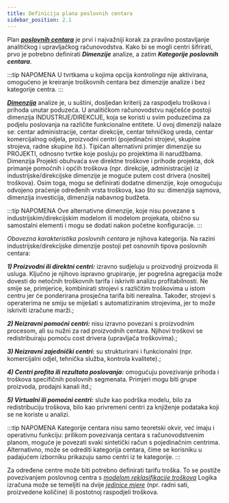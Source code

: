 ```yaml
---
title: Definicija plana poslovnih centara
sidebar_position: 2.1
---
```


Plan [***poslovnih centara***](/docs/controlling/controlling-parametrization/controlling-specific-settings/cost-centers) je prvi i najvažniji korak za  pravilno postavljanje analitičkog i upravljačkog računovodstva. Kako bi se mogli centri šifrirati, prvo je
potrebno definirati ***Dimenzije*** analize, a zatim ***Kategorije poslovnih centara***.

:::tip NAPOMENA
U tvrtkama u kojima opcija *kontrolinga* nije aktivirana, omogućeno je kreiranje troškovnih centara bez dimenzije analize i bez kategorije centra.
:::

[***Dimenzija***](/docs/controlling/controlling-parametrization/controlling-specific-settings/dimension) analize je, u suštini, dosljedan kriterij za raspodjelu troškova i prihoda unutar poduzeća. U analitičkom računovodstvu najčešće postoji dimenzija
INDUSTRIJE/DIREKCIJE, koja se koristi u svim poduzećima za podjelu poslovanja na različite funkcionalne entitete. U ovoj dimenziji nalaze se: centar administracije, centar direkcije, centar tehničkog ureda, centar komercijalnog odjela, proizvodni centri
(pojedinačni strojevi, skupine strojeva, radne skupine itd.). Tipičan alternativni primjer dimenzije su PROJEKTI, odnosno tvrtke koje posluju po projektima ili narudžbama. Dimenzija Projekti obuhvaća sve direktne troškove i prihode projekta, dok primanje pomoćnih i općih troškova (npr. direkcije, administracije) iz industrijske/direkcijske dimenzije je moguće putem cost drivera (nositelj troškova).
Osim toga, mogu se definirati dodatne dimenzije, koje omogućuju odvojeno praćenje određenih vrsta troškova, kao što su: dimenzija sajmova, dimenzija investicija, dimenzija nabavnog budžeta.

:::tip NAPOMENA
Ove alternativne dimenzije, koje nisu povezane s industrijskim/direkcijskim modelom ili modelom projekata, obično su samostalni elementi i mogu se dodati nakon početne konfiguracije.
:::


*Obavezna karakteristika poslovnih centara* je njihova kategorija. Na razini industrijske/direkcijske dimenzije postoji pet osnovnih tipova poslovnih centara:

***1)	Proizvodni ili direktni centri:*** izravno sudjeluju u proizvodnji proizvoda ili usluga. Ključno je njihovo ispravno grupiranje, jer pogrešna agregacija može dovesti do netočnih troškovnih tarifa i iskriviti analizu profitabilnosti. Ne smije se, primjerice, kombinirati strojevi s različitim troškovima u istom centru jer će ponderirana prosječna tarifa biti nerealna. Također,
strojevi s operaterima ne smiju se miješati s automatiziranim strojevima, jer to može iskriviti izračune marži.;

***2)	Neizravni pomoćni centri:*** nisu izravno povezani s proizvodnim procesom, ali su nužni za rad proizvodnih centara. Njihovi troškovi se redistribuiraju pomoću cost drivera (upravljača troškovima).;

***3)	Neizravni zajednički centri:*** su strukturirani i funkcionalni (npr. komercijalni odjel, tehnička služba, kontrola kvalitete).;

***4)	Centri profita ili rezultata poslovanja:*** omogućuju povezivanje prihoda i troškova specifičnih poslovnih segmenata. Primjeri mogu biti grupe proizvoda, prodajni kanali itd.;

***5)	Virtualni ili pomoćni centri:*** služe kao podrška modelu, bilo za redistribuciju troškova, bilo kao privremeni centri za knjiženje podataka koji se ne koriste u analizi.


:::tip NAPOMENA
Kategorije centara nisu samo teoretski okvir, već imaju i operativnu funkciju: prilikom povezivanja centara s računovodstvenim planom, moguće je povezati svaki sintetički račun s pojedinačnim centrima. Alternativno, može se odrediti kategorija centara, čime se korisniku u padajućem izborniku prikazuju samo centri iz te kategorije.
:::

Za određene centre može biti potrebno definirati tarifu troška. To se postiže povezivanjem poslovnog centra s [*modelom reklasifikacije troškova*](/docs/controlling/reclassifications/create-reclassification-model) Logika izračuna može se temeljiti na dvije [*jedinice mjere*](/docs/controlling/controlling-parametrization/controlling-specific-settings/measure-units) (npr. radni sati, proizvedene količine) ili postotnoj raspodjeli troškova.